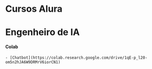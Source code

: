 # Cursos Alura

# Engenheiro de IA
#### Colab
    - [Chatbot](https://colab.research.google.com/drive/1qE-p_l20-om5n2hJA6W9DRMrV6iorCN1) 